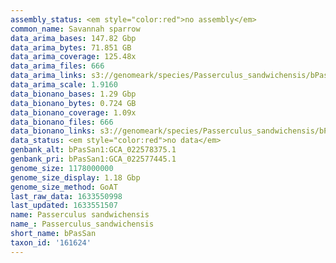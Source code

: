 ```yaml
---
assembly_status: <em style="color:red">no assembly</em>
common_name: Savannah sparrow
data_arima_bases: 147.82 Gbp
data_arima_bytes: 71.851 GB
data_arima_coverage: 125.48x
data_arima_files: 666
data_arima_links: s3://genomeark/species/Passerculus_sandwichensis/bPasSan1/genomic_data/arima/<br>
data_arima_scale: 1.9160
data_bionano_bases: 1.29 Gbp
data_bionano_bytes: 0.724 GB
data_bionano_coverage: 1.09x
data_bionano_files: 666
data_bionano_links: s3://genomeark/species/Passerculus_sandwichensis/bPasSan1/genomic_data/bionano/<br>
data_status: <em style="color:red">no data</em>
genbank_alt: bPasSan1:GCA_022578375.1
genbank_pri: bPasSan1:GCA_022577445.1
genome_size: 1178000000
genome_size_display: 1.18 Gbp
genome_size_method: GoAT
last_raw_data: 1633550998
last_updated: 1633551507
name: Passerculus sandwichensis
name_: Passerculus_sandwichensis
short_name: bPasSan
taxon_id: '161624'
---
```

